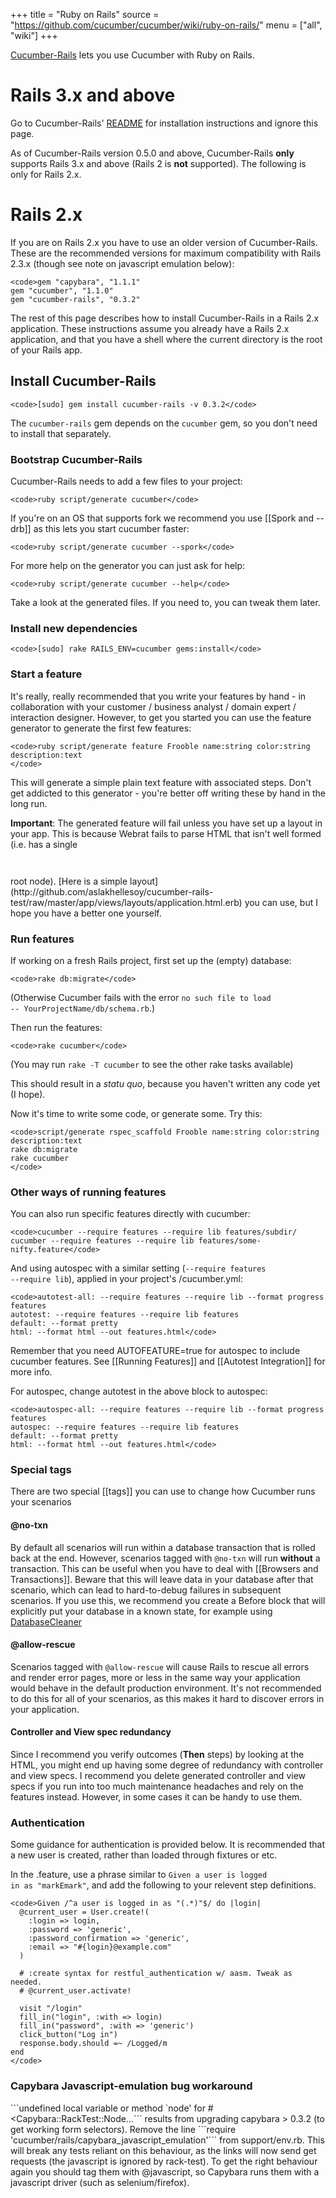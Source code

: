 +++
title = "Ruby on Rails"
source = "https://github.com/cucumber/cucumber/wiki/ruby-on-rails/"
menu = ["all", "wiki"]
+++

[Cucumber-Rails](http://github.com/cucumber/cucumber-rails) lets you use Cucumber with Ruby on Rails.

Rails 3.x and above
===================

Go to Cucumber-Rails' [README](https://github.com/cucumber/cucumber-rails/blob/master/README.md) for installation instructions and ignore this page.

As of Cucumber-Rails version 0.5.0 and above, Cucumber-Rails **only** supports Rails 3.x and above (Rails 2 is **not** supported). The following is only for Rails 2.x.

Rails 2.x
=========

If you are on Rails 2.x you have to use an older version of Cucumber-Rails. These are the recommended versions for maximum compatibility with Rails 2.3.x (though see note on javascript emulation below):

    <code>gem "capybara", "1.1.1"
    gem "cucumber", "1.1.0"
    gem "cucumber-rails", "0.3.2"

</code>

The rest of this page describes how to install Cucumber-Rails in a Rails 2.x application. These instructions assume you already have a Rails 2.x application, and that you have a shell where the current directory is the root of your Rails app.

Install Cucumber-Rails
----------------------

    <code>[sudo] gem install cucumber-rails -v 0.3.2</code>

The <code>cucumber-rails</code> gem depends on the <code>cucumber</code> gem, so you don't need to install that separately.

### Bootstrap Cucumber-Rails

Cucumber-Rails needs to add a few files to your project:

    <code>ruby script/generate cucumber</code>

If you're on an OS that supports fork we recommend you use \[\[Spork and --drb\]\] as this lets you start cucumber faster:

    <code>ruby script/generate cucumber --spork</code>

For more help on the generator you can just ask for help:

    <code>ruby script/generate cucumber --help</code>

Take a look at the generated files. If you need to, you can tweak them later.

### Install new dependencies

    <code>[sudo] rake RAILS_ENV=cucumber gems:install</code>

### Start a feature

It's really, really recommended that you write your features by hand - in collaboration with your customer / business analyst / domain expert / interaction designer. However, to get you started you can use the feature generator to generate the first few features:

    <code>ruby script/generate feature Frooble name:string color:string description:text
    </code>

This will generate a simple plain text feature with associated steps. Don't get addicted to this
generator - you're better off writing these by hand in the long run.

**Important**: The generated feature will fail unless you have set up a layout in your app. This is because Webrat fails to parse HTML
that isn't well formed (i.e. has a single <code>

<html>
</code> root node). [Here is a simple layout](http://github.com/aslakhellesoy/cucumber-rails-test/raw/master/app/views/layouts/application.html.erb) you can use, but I hope you have a better one yourself.

### Run features

If working on a fresh Rails project, first set up the (empty) database:

    <code>rake db:migrate</code>

(Otherwise Cucumber fails with the error <code>no such file to load -- YourProjectName/db/schema.rb</code>.)

Then run the features:

    <code>rake cucumber</code>

(You may run <code>rake -T cucumber</code> to see the other rake tasks available)

This should result in a *statu quo*, because you haven't written any code yet (I hope).

Now it's time to write some code, or generate some. Try this:

    <code>script/generate rspec_scaffold Frooble name:string color:string description:text
    rake db:migrate
    rake cucumber
    </code>

### Other ways of running features

You can also run specific features directly with cucumber:

    <code>cucumber --require features --require lib features/subdir/
    cucumber --require features --require lib features/some-nifty.feature</code>

And using autospec with a similar setting (<code>--require features --require lib</code>), applied in your project's /cucumber.yml:

    <code>autotest-all: --require features --require lib --format progress features
    autotest: --require features --require lib features  
    default: --format pretty
    html: --format html --out features.html</code>

Remember that you need AUTOFEATURE=true for autospec to include cucumber features. See \[\[Running Features\]\] and \[\[Autotest Integration\]\] for more info.

For autospec, change autotest in the above block to autospec:

    <code>autospec-all: --require features --require lib --format progress features
    autospec: --require features --require lib features  
    default: --format pretty
    html: --format html --out features.html</code>

### Special tags

There are two special \[\[tags\]\] you can use to change how Cucumber runs your scenarios

#### @no-txn

By default all scenarios will run within a database transaction that is rolled back at the end. However, scenarios tagged with <code>@no-txn</code> will run **without** a transaction. This can be useful when you have to deal with \[\[Browsers and Transactions\]\]. Beware that this will leave data in your database after that scenario, which can lead to hard-to-debug failures in subsequent scenarios. If you use this, we recommend you create a Before block that will explicitly put your database in a known state, for example using [DatabaseCleaner](http://github.com/bmabey/database_cleaner)

#### @allow-rescue

Scenarios tagged with <code>@allow-rescue</code> will cause Rails to rescue all errors and render error pages, more or less in the same way your application would behave in the default production environment. It's not recommended to do this for all of your scenarios, as this makes it hard to discover errors in your application.

#### Controller and View spec redundancy

Since I recommend you verify outcomes (**Then** steps) by looking at the HTML, you might end up having some degree of redundancy with controller and view specs. I recommend you delete generated controller and view specs if you run into too much maintenance headaches and rely on the features instead. However, in some cases it can be handy to use them.

### Authentication

Some guidance for authentication is provided below. It is recommended that a new user is created, rather than loaded through fixtures or etc.

In the .feature, use a phrase similar to <code>Given a user is logged in as "markEmark"</code>, and add the following to your relevent step definitions.

    <code>Given /^a user is logged in as "(.*)"$/ do |login|
      @current_user = User.create!(
        :login => login,
        :password => 'generic',
        :password_confirmation => 'generic',
        :email => "#{login}@example.com"
      )

      # :create syntax for restful_authentication w/ aasm. Tweak as needed.
      # @current_user.activate! 

      visit "/login" 
      fill_in("login", :with => login) 
      fill_in("password", :with => 'generic') 
      click_button("Log in")
      response.body.should =~ /Logged/m  
    end
    </code>

### Capybara Javascript-emulation bug workaround

\`\`\`undefined local variable or method \`node' for \#&lt;Capybara::RackTest::Node...\`\`\` results from upgrading capybara &gt; 0.3.2 (to get working form selectors).
Remove the line \`\`\`require 'cucumber/rails/capybara\_javascript\_emulation'\`\`\` from support/env.rb. This will break any tests reliant on this behaviour, as the links will now send get requests (the javascript is ignored by rack-test). To get the right behaviour again you should tag them with @javascript, so Capybara runs them with a javascript driver (such as selenium/firefox).
